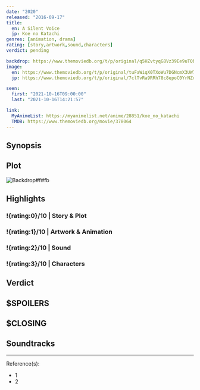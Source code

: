 ```yaml
---
date: "2020"
released: "2016-09-17"
title:
  en: A Silent Voice
  jp: Koe no Katachi
genres: [animation, drama]
rating: [story,artwork,sound,characters]
verdict: pending

backdrop: https://www.themoviedb.org/t/p/original/q5HZvtyqG8Vz39Ee9uTQbLeEml.jpg
image:
  en: https://www.themoviedb.org/t/p/original/tuFaWiqX0TXoWu7DGNcmX3UW7sT.jpg
  jp: https://www.themoviedb.org/t/p/original/7clTvRa9RRh78c8epoC0YrNZoD6.jpg

seen:
  first: "2021-10-16T09:00:00"
  last: "2021-10-16T14:21:57"

link:
  MyAnimeList: https://myanimelist.net/anime/28851/koe_no_katachi
  TMDB: https://www.themoviedb.org/movie/378064
---
```



## Synopsis

## Plot

![Backdrop#f#fb](https://www.themoviedb.org/t/p/original/5lAMQMWpXMsirvtLLvW7cJgEPkU.jpg "Source: TMDB")

## Highlights

### !{rating:0}/10 | Story & Plot

### !{rating:1}/10 | Artwork & Animation

### !{rating:2}/10 | Sound

### !{rating:3}/10 | Characters

## Verdict

## $SPOILERS

## $CLOSING

## Soundtracks

***
Reference(s):

- 1
- 2
